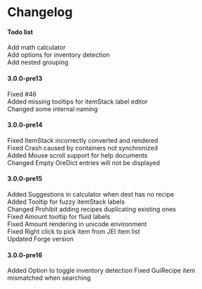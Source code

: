 # Changelog

#### Todo list

Add math calculator  
Add options for inventory detection  
Add nested grouping

#### 3.0.0-pre13

Fixed #46  
Added missing tooltips for itemStack label editor  
Changed some internal naming

#### 3.0.0-pre14

Fixed ItemStack incorrectly converted and rendered  
Fixed Crash caused by containers not synchronized  
Added Mouse scroll support for help documents  
Changed Empty OreDict entries will not be displayed

#### 3.0.0-pre15

Added Suggestions in calculator when dest has no recipe  
Added Tooltip for fuzzy itemStack labels  
Changed Prohibit adding recipes duplicating existing ones  
Fixed Amount tooltip for fluid labels  
Fixed Amount rendering in unicode environment  
Fixed Right click to pick item from JEI item list    
Updated Forge version  

#### 3.0.0-pre16

Added Option to toggle inventory detection
Fixed GuiRecipe item mismatched when searching
